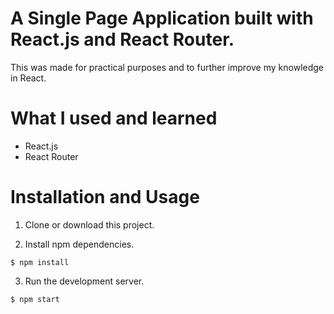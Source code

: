 # A Single Page Application built with React.js and React Router.
This was made for practical purposes and to further improve my knowledge in React.

# What I used and learned
* React.js
* React Router

# Installation and Usage
1. Clone or download this project.

2. Install npm dependencies.
```
$ npm install
```

3. Run the development server.
``` 
$ npm start
```
